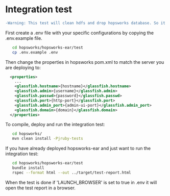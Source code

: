 # Integration test

```diff
-Warning: This test will clean hdfs and drop hopsworks database. So it should only be used on a test machine.
```

First create a .env file with your specific configurations by copying the .env.example file.
```sh
   cd hopsworks/hopsworks-ear/test
   cp .env.example .env
```


Then change the properties in hopsworks pom.xml to match the server you are deploying to:
```xml
  <properties>
    ...
    <glassfish.hostname>{hostname}</glassfish.hostname>
    <glassfish.admin>{username}</glassfish.admin>
    <glassfish.passwd>{password}</glassfish.passwd>
    <glassfish.port>{http-port}</glassfish.port>
    <glassfish.admin_port>{admin-ui-port}</glassfish.admin_port>
    <glassfish.domain>{domain}</glassfish.domain>
  </properties>
```

To compile, deploy and run the integration test:
```sh
   cd hopsworks/
   mvn clean install -Pjruby-tests
```

If you have already deployed hopsworks-ear and just want to run the integration test:

```sh
   cd hopsworks/hopsworks-ear/test
   bundle install
   rspec --format html --out ../target/test-report.html
```

When the test is done if 'LAUNCH_BROWSER' is set to true in .env it will open the test report in a browser.
